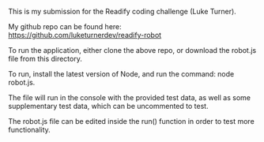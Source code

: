 This is my submission for the Readify coding challenge (Luke Turner).

My github repo can be found here: https://github.com/luketurnerdev/readify-robot

To run the application, either clone the above repo, or download the robot.js file from this directory.

To run, install the latest version of Node, and run the command: node robot.js.

The file will run in the console with the provided test data, as well as some supplementary test data, which can be uncommented to test.

The robot.js file can be edited inside the run() function in order to test more functionality.

